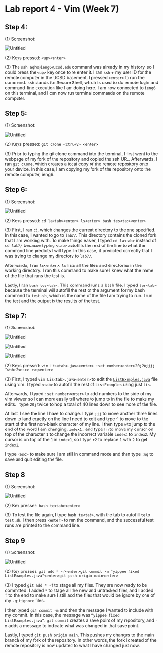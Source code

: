 # Lab report 4 - Vim (Week 7)

## Step 4:

(1) Screenshot:

![Untitled](https://lh3.googleusercontent.com/pw/AP1GczNyZ85lnm81tIld0GdoaXF3-oxuJSoql4a_m0DhiVVph7YefCsyEq2JjikwV3mRgl0oif-JMgQlV-JseT5sOn4zXnoMqA21-flU4KWw7tDweFlKp9oTSDOq6FKmGm4pKt0kSemPrvXkZOC-EM0zX60_=w1271-h831-s-no?authuser=0)

(2) Keys pressed: `<up><enter>`

(3) The `ssh aqho@ieng6@ucsd.edu` command was already in my history, so I could press the `<up>` key once to re enter it. I ran `ssh` + my user ID for the remote computer in the UCSD basement. I pressed `<enter>` to run the command. `ssh` stands for Secure Shell, which is used to do remote login and command-line execution like I am doing here. I am now connected to `ieng6` on this terminal, and I can now run terminal commands on the remote computer.

## Step 5:

(1) Screenshot: 

![Untitled](https://lh3.googleusercontent.com/pw/AP1GczOPQt1qMZu_lCsn4K7ekLaLj3d-Axa2RSk4ElXoTQyy1mtzTC-HA7dm--sR1fUcxWU22-lHPIVyO07up0EYR1z0DGAZjB1a4Tc0-I6bnj4XXkPKfJvkrtokxKOzxSBgve5NIAJMNVn7O9zXkJYSTEzy=w1271-h494-s-no?authuser=0)

(2) Keys pressed: `git clone <ctrl+v> <enter>`

(3) Prior to typing the git clone command into the terminal, I first went to the webpage of my fork of the repository and copied the ssh URL. Afterwards, I ran `git clone`, which creates a local copy of the remote repository onto your device. In this case, I am copying my fork of the repository onto the remote computer, ieng6. 

## Step 6:

(1) Screenshot: 

![Untitled](https://lh3.googleusercontent.com/pw/AP1GczOgXxG9Cn1ki6GLuM_WMSaTdyrrL3SWa3kWZKdlzGZk8_b8LUWglC4h9j2ihDayYZrRk4Bas1sOkqg5sHRuXus1U1j1WSfmiH8xaAg7xQ5-9_KqpAvy_pjb5DQC2qiira4ZtyNdasGnTL6WP3Y3ulEA=w1271-h1003-s-no?authuser=0)

(2) Keys pressed: `cd la<tab><enter> ls<enter> bash tes<tab><enter>`

(3) First, I ran `cd`, which changes the current directory to the one specified. In this case, I wanted to go to `lab7/`. This directory contains the cloned fork that I am working with. To make things easier, I typed `cd la<tab>` instead of `cd lab7/` because typing `<tab>` autofills the rest of the line to what the command line predicts I will type. In this case, it predicted correctly that I was trying to change my directory to `lab7/`.

Afterwards, I ran `ls<enter>`. `ls` lists all the files and directories in the working directory. I ran this command to make sure I knew what the name of the file that runs the test is.

Lastly, I ran `bash tes<tab>`. This command runs a bash file. I typed `tes<tab>` because the terminal will autofill the rest of the argument for my bash command to `test.sh`, which is the name of the file I am trying to run. I run the test and the output is the results of the test.

## Step 7:

(1) Screenshot: 

![Untitled](https://lh3.googleusercontent.com/pw/AP1GczNj75INRDV3Wx9beSsxdIGWRYq4ZoDA69RDb125jfaBjaK2aHzX-4wuVUmRHmmNiVbJz544N1rWRGvPWzTC65ZqYL9IzPNMEvNhUS1s9hAqPzqE6NOhuBmRlNXs8zsQmeRATIG2kiOWeAVpDRTEiSmD=w1142-h122-s-no?authuser=0)

![Untitled](https://lh3.googleusercontent.com/pw/AP1GczOABXecDDAabcr2vGtpyu9Y3WvSMdzMazC1qdzpNvsh4gzRkaNCmynv20kpC1ocqzT5VA-c3CZ2z1zgIpGT7NmCDMcdoMT7IwhT08zSbpfwykYXdfc-ReoGy-N1Zb8EABiplTQmYXWIStmcpnJ4M4hr=w1271-h1193-s-no?authuser=0)

![Untitled](https://lh3.googleusercontent.com/pw/AP1GczM9jypQEcBOqXhrbQi7Hutlg8yQiqfvV4BCXPD-yAE3y8pKY8vZdTAfdeEFRx6WjDT8TEIjd1BIgpgjh7lL6tR-mkff6TNMdf_57d42I_8F69V-TDehhRspM0VO0tFkXP9Qf0Yx9vlhbbvob-go6btT=w1271-h451-s-no?authuser=0)

(2) Keys pressed: `vim Lis<tab>.java<enter> :set number<enter>20j20jjjj ^whhr2<esc> :wq<enter>`

(3) First, I typed `vim Lis<tab>.java<enter>` to edit the [`ListExamples.java`](http://ListExamples.java) file using vim. I typed `<tab>` to autofill the rest of `ListExamples` using just `Lis`. 

Afterwards, I typed `:set number<enter>` to add numbers to the side of my vim viewer so I can more easily tell where to jump to in the file to make my edits. I type `20j` twice to hop a total of 40 lines down to see more of the file. 

At last, I see the line I have to change. I type `jjj` to move another three lines down to land exactly on the line I need to edit and type `^` to move to the start of the first non-blank character of my line. I then type `w` to jump to the end of the word I am changing, `index1,` and type `hh` to move my cursor on top of the character `1` to change the incorrect variable `index1` to `index2`. My cursor is on top of the `1` in `index1`, so I type `r2` to replace `1` with `2` to get `index2`. 

I type `<esc>` to make sure I am still in command mode and then type `:wq` to save and quit editing the file.

## Step 8

(1) Screenshot: 

![Untitled](https://lh3.googleusercontent.com/pw/AP1GczMEoIZH3El63M4vNXa6LN--IWQDnz4NJCGmFf6Mlq6PMOrehe4-Wov-aJpcn9ooC0TDPvTlHYxoGqemDizR2gaaEdgwzSAQNnNySsI3o7sYJVbiEuLEz4-a20lBZu20Bw7miDtqpmgjxYbh1-v_kGPp=w858-h412-s-no?authuser=0)

(2) Key presses: `bash te<tab><enter>`

(3) To test the file again, I type `bash te<tab>`, with the tab to autofill `te` to `test.sh`. I then press `<enter>` to run the command, and the successful test runs are printed to the command line.

## Step 9

(1) Screenshot: 

![Untitled](https://lh3.googleusercontent.com/pw/AP1GczNr-bB6zHKGAXlx-Dx9LAS9k82yApy51YU96iqClxMlzokDc_MCQtj_yrm9QvphUr25s8wZF8KcbSYPe-8eXMOalI-xf7Cqe9UGx2a1E61UECIhy037uThWMnFN8UJfiCiJThdyHIhiM-eBly4twWE8=w1155-h1330-s-no?authuser=0)

(2) Key presses: `git add * -f<enter>git commit -m "yippee fixed ListExamples.java"<enter>git push origin main<enter>`

(3) I typed `git add * -f` to stage all my files. They are now ready to be committed. I added `*` to stage all the new and untracked files, and I added `-f` to the end to make sure I still add the files that would be ignore by one of my `.gitignore` files. 

I then typed `git commit -m` and then the message I wanted to include with my commit. In this case, the message was `“yippee fixed ListExamples.java”`. `git commit` creates a save point of my repository, and `-m` adds a message to indicate what was changed in that save point.

Lastly, I typed `git push origin main`. This pushes my changes to the main branch of my fork of the repository. In other words, the fork I created of the remote repository is now updated to what I have changed just now.
